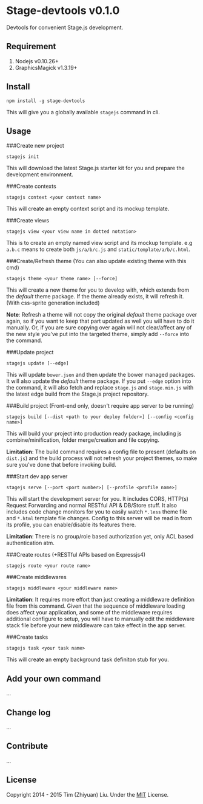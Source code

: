 Stage-devtools    v0.1.0
========================
Devtools for convenient Stage.js development.


Requirement
-----------
1. Nodejs v0.10.26+
2. GraphicsMagick v1.3.19+


Install
-------
```
npm install -g stage-devtools
```
This will give you a globally available `stagejs` command in cli.


Usage
-----
###Create new project
```
stagejs init
```
This will download the latest Stage.js starter kit for you and prepare the development environment.

###Create contexts
```
stagejs context <your context name>
```
This will create an empty context script and its mockup template.

###Create views
```
stagejs view <your view name in dotted notation>
```
This is to create an empty named view script and its mockup template. e.g `a.b.c` means to create both `js/a/b/c.js` and `static/template/a/b/c.html`.

###Create/Refresh theme
(You can also update existing theme with this cmd)
```
stagejs theme <your theme name> [--force]
```
This will create a new theme for you to develop with, which extends from the *default* theme package. If the theme already exists, it will refresh it. (With css-sprite generation included)

**Note**: Refresh a theme will not copy the original *default* theme package over again, so if you want to keep that part updated as well you will have to do it manually. Or, if you are sure copying over again will not clear/affect any of the new style you've put into the targeted theme, simply add `--force` into the command. 


###Update project
```
stagejs update [--edge]
```
This will update `bower.json` and then update the bower managed packages. It will also update the *default* theme package. If you put `--edge` option into the command, it will also fetch and replace `stage.js` and `stage.min.js` with the latest edge build from the Stage.js project repository.

###Build project
(Front-end only, doesn't require app server to be running)
```
stagejs build [--dist <path to your deploy folder>] [--config <config name>]
```
This will build your project into production ready package, including js combine/minification, folder merge/creation and file copying.

**Limitation**: The build command requires a config file to present (defaults on `dist.js`) and the build process will not refresh your project themes, so make sure you've done that before invoking build.


###Start dev app server
```
stagejs serve [--port <port number>] [--profile <profile name>]
```
This will start the development server for you. It includes CORS, HTTP(s) Request Forwarding and normal RESTful API & DB/Store stuff. It also includes code change monitors for you to easily watch `*.less` theme file and `*.html` template file changes. Config to this server will be read in from its profile, you can enable/disable its features there. 

**Limitation**: There is no group/role based authorization yet, only ACL based authentication atm.

###Create routes
(+RESTful APIs based on Expressjs4)
```
stagejs route <your route name>
```

###Create middlewares
```
stagejs middleware <your middleware name>
```

**Limitation**: It requires more effort than just creating a middleware definition file from this command. Given that the sequence of middleware loading does affect your application, and some of the middleware requires additional configure to setup, you will have to manually edit the middleware stack file before your new middleware can take effect in the app server.

###Create tasks
```
stagejs task <your task name>
```
This will create an empty background task definiton stub for you.


Add your own command
--------------------
...


Change log
----------
...


Contribute
----------
...


License
-------
Copyright 2014 - 2015 Tim (Zhiyuan) Liu. 
Under the [MIT](http://opensource.org/licenses/MIT) License.

